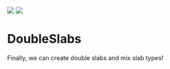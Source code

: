 [![](https://cf.way2muchnoise.eu/full_double-slabs_downloads.svg)](https://www.curseforge.com/minecraft/mc-mods/double-slabs) [![](https://cf.way2muchnoise.eu/versions/double-slabs.svg)](https://www.curseforge.com/minecraft/mc-mods/double-slabs)
# DoubleSlabs
Finally, we can create double slabs and mix slab types!
